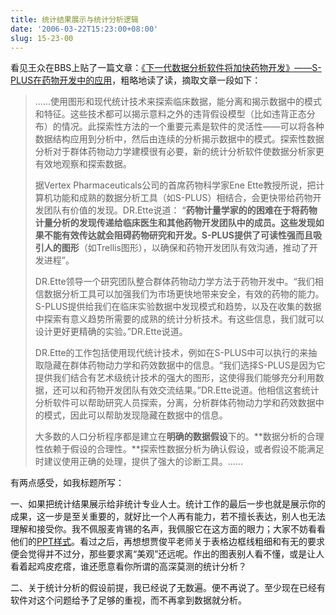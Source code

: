 ```yaml
---
title: 统计结果展示与统计分析逻辑
date: '2006-03-22T15:23:00+08:00'
slug: 15-23-00
---
```


看见王众在BBS上贴了一篇文章：[《下一代数据分析软件将加快药物开发》——S-PLUS在药物开发中的应用](http://www.magnsoftbi.com/forum/uploads/8/2006-03-22_144850_Splus0220.rar)，粗略地读了读，摘取文章一段如下：

> ……使用图形和现代统计技术来探索临床数据，能分离和揭示数据中的模式和特征。这些技术都可以揭示意料之外的违背假设模型（比如违背正态分布）的情况。此探索性方法的一个重要元素是软件的灵活性——可以将各种数据结构应用到分析中，然后由连续的分析揭示数据中的模式。探索性数据分析对于群体药物动力学建模很有必要，新的统计分析软件使数据分析家更有效地观察和探索数据。
> 
> 据Vertex Pharmaceuticals公司的首席药物科学家Ene Ette教授所说，把计算机功能和成熟的数据分析工具（如S-PLUS）相结合，会更快带给药物开发团队有价值的发现。DR.Ette说道： “**药物计量学家的的困难在于将药物计量分析的发现传递给临床医生和其他药物开发团队中的成员。**这些发现如果不能有效传达就会阻碍药物研究和开发。S-PLUS提供了**可读性强而且吸引人的图形**（如Trellis图形），以确保和药物开发团队有效沟通，推动了开发进程”。
> 
> DR.Ette领导一个研究团队整合群体药物动力学方法于药物开发中。“我们相信数据分析工具可以加强我们为市场更快地带来安全，有效的药物的能力。S-PLUS提供给我们在临床实验数据中发现模式和趋势，以及在收集的数据中探索有意义趋势所需要的成熟的统计分析技术。有这些信息，我们就可以设计更好更精确的实验。”DR.Ette说道。
> 
> DR.Ette的工作包括使用现代统计技术，例如在S-PLUS中可以执行的来抽取隐藏在群体药物动力学和药效数据中的信息。“我们选择S-PLUS是因为它提供我们结合有艺术级统计技术的强大的图形，这使得我们能够充分利用数据，还可以和药物开发团队有效交流结果。”DR.Ette说道。他相信这套统计分析软件可以帮助研究人员探索，分离，分析群体药物动力学和药效数据中的模式，因此可以帮助发现隐藏在数据中的信息。
> 
> 大多数的人口分析程序都是建立在**明确的数据假设**下的。**数据分析的合理性依赖于假设的合理性。**探索性数据分析为确认假设，或者假设不能满足时建议使用正确的处理，提供了强大的诊断工具。……

有两点感受，如我标题所写：

一、如果把统计结果展示给非统计专业人士。统计工作的最后一步也就是展示你的成果，这一步是至关重要的，就好比一个人再有能力，若不擅长表达，别人也无法理解和接受你。我不佩服麦肯锡的名声，我佩服它在这方面的眼力；大家不妨看看他们的[PPT样式](http://blog.com.cn/user46/xieyihui/upload/322872555.rar)。看过之后，再想想贾俊平老师关于表格边框线粗细和有无的要求便会觉得并不过分，那些要求离“美观”还远呢。作出的图表别人看不懂，或是让人看着起鸡皮疙瘩，谁还愿意看你所谓的高深莫测的统计分析？

二、关于统计分析的假设前提，我已经说了无数遍。便不再说了。至少现在已经有软件对这个问题给予了足够的重视，而不再拿到数据就分析。
